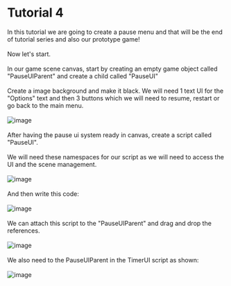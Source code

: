 # Tutorial 4
In this tutorial we are going to create a pause menu and that will be the end of tutorial series and also our prototype game! 
<br/><br/>
Now let's start.
<br/><br/>
In our game scene canvas, start by creating an empty game object called "PauseUIParent" and create a child called "PauseUI"
<br/><br/>
Create a image background and make it black. We will need 1 text UI for the "Options" text and then 3 buttons which we will need to resume, restart or go back to the main menu.
<br/><br/>
![image](https://github.com/cayaahmet/Ahmet_Caya_Programming_CourseWork/assets/125205290/0e4442a6-2599-403a-bed9-05fa61961ce7)
<br/><br/>
After having the pause ui system ready in canvas, create a script called "PauseUI".
<br/><br/>
We will need these namespaces for our script as we will need to access the UI and the scene management.
<br/><br/>
![image](https://github.com/cayaahmet/Ahmet_Caya_Programming_CourseWork/assets/125205290/3efa12ff-22e5-4d26-bc41-6f7a14ab4a37)
<br/><br/>
And then write this code:
<br/><br/>
![image](https://github.com/cayaahmet/Ahmet_Caya_Programming_CourseWork/assets/125205290/d5862396-7fa0-44ed-93d5-ba226bb2a1bc)
<br/><br/>
We can attach this script to the "PauseUIParent" and drag and drop the references.
<br/><br/>
![image](https://github.com/cayaahmet/Ahmet_Caya_Programming_CourseWork/assets/125205290/4730f6c9-51bd-4b72-b43b-18c468e7a665)
<br/><br/>
We also need to the PauseUIParent in the TimerUI script as shown:
<br/><br/>
![image](https://github.com/cayaahmet/Ahmet_Caya_Programming_CourseWork/assets/125205290/204e2df9-b984-4cbf-aace-2eeef29c791e)
